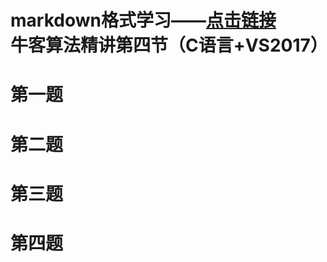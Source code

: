 markdown格式学习——[点击链接](http://guoyunsky.iteye.com/blog/1781885)<br />
牛客算法精讲第四节（C语言+VS2017）
=======================================
# 第一题
   
# 第二题
# 第三题
# 第四题
